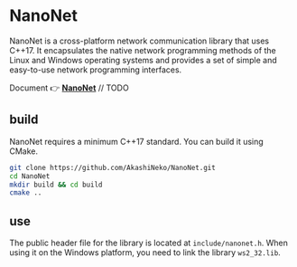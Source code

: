# NanoNet

NanoNet is a cross-platform network communication library that uses C++17. It encapsulates the native network programming methods of the Linux and Windows operating systems and provides a set of simple and easy-to-use network programming interfaces.

Document 👉 [**NanoNet**](https://akashi.top/proj/nanonet) // TODO

## build

NanoNet requires a minimum C++17 standard. You can build it using CMake.

~~~bash
git clone https://github.com/AkashiNeko/NanoNet.git
cd NanoNet
mkdir build && cd build
cmake ..
~~~

## use

The public header file for the library is located at `include/nanonet.h`. When using it on the Windows platform, you need to link the library `ws2_32.lib`.

